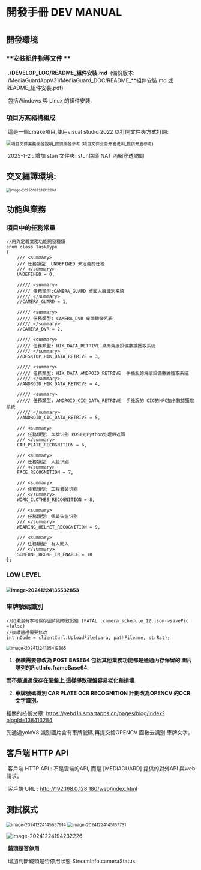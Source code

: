 # 開發手冊 DEV MANUAL

#  

## 開發環境 

### 	**安裝組件指導文件 **

​	 **./DEVELOP_LOG/README_組件安裝.md**
​	(備份版本: ./MediaGuardAppV31/MediaGuard_DOC/README_**組件安裝.md 或 README_組件安裝.pdf)

​	包括Windows 與 Linux 的組件安裝.

### 	項目方案結構組成

​		這是一個cmake項目,使用visual studio 2022 以打開文件夾方式打開:

<img src="README_IMGs/README/項目文件業務開發說明_提供開發參考 (项目文件业务开发说明_提供开发参考).jpg" alt="項目文件業務開發說明_提供開發參考 (项目文件业务开发说明_提供开发参考)" style="zoom: 80%;" />

​	2025-1-2 : 增加 stun 文件夾: stun協議 NAT 內網穿透訪問

## 交叉編譯環境:

<img src="README_IMGs/README/image-20250102215712298.png" alt="image-20250102215712298" style="zoom:67%;" />



## 功能與業務

### 	項目中的任務常量

```
//用與定義業務功能開發種類
enum class TaskType
{
	/// <summary>
	/// 任務類型: UNDEFINED 未定義的任務
	/// </summary> 
	UNDEFINED = 0,

	///// <summary>
	///// 任務類型:CAMERA_GUARD 桌面人臉識別系統
	///// </summary> 
	//CAMERA_GUARD = 1,

	///// <summary>
	///// 任務類型: CAMERA_DVR 桌面錄像系統
	///// </summary> 
	//CAMERA_DVR = 2,

	///// <summary>
	///// 任務類型: HIK_DATA_RETRIVE 桌面海康設備數據獲取系統
	///// </summary> 
	//DESKTOP_HIK_DATA_RETRIVE = 3,

	///// <summary>
	///// 任務類型: HIK_DATA_ANDROID_RETRIVE  手機版的海康設備數據獲取系統
	///// </summary> 
	//ANDROID_HIK_DATA_RETRIVE = 4,

	///// <summary>
	///// 任務類型: ANDROID_CIC_DATA_RETRIVE  手機版的 CIC的NFC拍卡數據獲取系統
	///// </summary> 
	//ANDROID_CIC_DATA_RETRIVE = 5,

	/// <summary>
	/// 任務類型: 车牌识别 POST到Python处理后返回
	/// </summary> 
	CAR_PLATE_RECOGNITION = 6,

	/// <summary>
	/// 任務類型: 人脸识别
	/// </summary>
	FACE_RECOGNITION = 7,

	/// <summary>
	/// 任務類型: 工程着装识别
	/// </summary> 
	WORK_CLOTHES_RECOGNITION = 8,

	/// <summary>
	/// 任務類型: 佩戴头盔识别
	/// </summary> 
	WEARING_HELMET_RECOGNITION = 9,

	/// <summary>
	/// 任務類型: 有人闖入
	/// </summary> 
	SOMEONE_BROKE_IN_ENABLE = 10
};

```

### LOW LEVEL

### <img src="README_IMGs/README/image-20241224135532853.png" alt="image-20241224135532853" style="zoom:80%;" />	

###  車牌號碼識別

```
//如果沒有本地保存圖片則導致出錯 (FATAL :camera_schedule_12.json->savePic =false)
//後續這裡需要修改
int nCode = clientCurl.UploadFile(para, pathFileame, strRst);
```

<img src="README_IMGs/README/image-20241224185419365.png" alt="image-20241224185419365" style="zoom:80%;" />

1. **後續需要修改為 POST BASE64 包括其他業務功能都是通過內存保留的 圖片隊列的PictInfo.frameBase64.**

**而不是通過保存在硬盤上,這樣導致硬盤容易老化和損壞.**

2. **車牌號碼識別 CAR PLATE OCR RECOGNITION 計劃改為OPENCV 的OCR 文字識別。**

相關的技術文章: https://yebd1h.smartapps.cn/pages/blog/index?blogId=138413284

先通過yoloV8 識別圖片含有車牌號碼,再提交給OPENCV 函數去識別 車牌文字。

## 客戶端 HTTP API

​	客戶端 HTTP API : 不是雲端的API, 而是 [MEDIAGUARD] 提供的對外API 與web請求。

​	客戶端 URL : http://192.168.0.128:180/web/index.html



## 測試模式

<img src="README_IMGs/README/image-20241224145657914.png" alt="image-20241224145657914" style="zoom:80%;" />

<img src="README_IMGs/README/image-20241224145157731.png" alt="image-20241224145157731" style="zoom:80%;" />

![image-20241224194232226](README_IMGs/README/image-20241224194232226.png)

​			**鏡頭是否停用**

​			增加判斷鏡頭是否停用狀態 StreamInfo.cameraStatus

